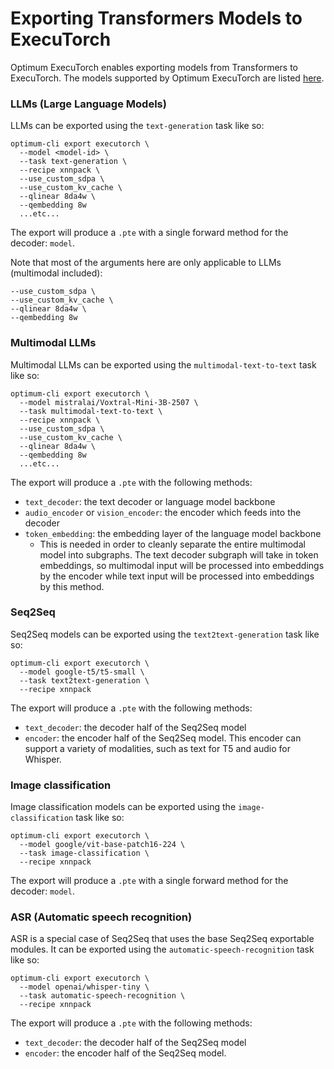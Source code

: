 # Exporting Transformers Models to ExecuTorch

Optimum ExecuTorch enables exporting models from Transformers to ExecuTorch.
The models supported by Optimum ExecuTorch are listed [here](../../../README.md#-supported-models).

### LLMs (Large Language Models)
LLMs can be exported using the `text-generation` task like so:
```
optimum-cli export executorch \
  --model <model-id> \
  --task text-generation \
  --recipe xnnpack \
  --use_custom_sdpa \
  --use_custom_kv_cache \
  --qlinear 8da4w \
  --qembedding 8w
  ...etc...
```

The export will produce a `.pte` with a single forward method for the decoder: `model`.

Note that most of the arguments here are only applicable to LLMs (multimodal included):
```
--use_custom_sdpa \
--use_custom_kv_cache \
--qlinear 8da4w \
--qembedding 8w
```

### Multimodal LLMs
Multimodal LLMs can be exported using the `multimodal-text-to-text` task like so:
```
optimum-cli export executorch \
  --model mistralai/Voxtral-Mini-3B-2507 \
  --task multimodal-text-to-text \
  --recipe xnnpack \
  --use_custom_sdpa \
  --use_custom_kv_cache \
  --qlinear 8da4w \
  --qembedding 8w
  ...etc...
```

The export will produce a `.pte` with the following methods:
- `text_decoder`: the text decoder or language model backbone
- `audio_encoder` or `vision_encoder`: the encoder which feeds into the decoder
- `token_embedding`: the embedding layer of the language model backbone
  -  This is needed in order to cleanly separate the entire multimodal model into subgraphs. The text decoder subgraph will take in token embeddings, so multimodal input will be processed into embeddings by the encoder while text input will be processed into embeddings by this method.

### Seq2Seq
Seq2Seq models can be exported using the `text2text-generation` task like so:
```
optimum-cli export executorch \
  --model google-t5/t5-small \
  --task text2text-generation \
  --recipe xnnpack
```

The export will produce a `.pte` with the following methods:
- `text_decoder`: the decoder half of the Seq2Seq model
- `encoder`: the encoder half of the Seq2Seq model. This encoder can support a variety of modalities, such as text for T5 and audio for Whisper.

### Image classification
Image classification models can be exported using the `image-classification` task like so:
```
optimum-cli export executorch \
  --model google/vit-base-patch16-224 \
  --task image-classification \
  --recipe xnnpack
```

The export will produce a `.pte` with a single forward method for the decoder: `model`.

### ASR (Automatic speech recognition)
ASR is a special case of Seq2Seq that uses the base Seq2Seq exportable modules. It can be exported using the `automatic-speech-recognition` task like so:
```
optimum-cli export executorch \
  --model openai/whisper-tiny \
  --task automatic-speech-recognition \
  --recipe xnnpack
```

The export will produce a `.pte` with the following methods:
- `text_decoder`: the decoder half of the Seq2Seq model
- `encoder`: the encoder half of the Seq2Seq model.
